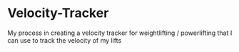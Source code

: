 # Velocity-Tracker
My process in creating a velocity tracker for weightlifting / powerlifting that I can use to track the velocity of my lifts
